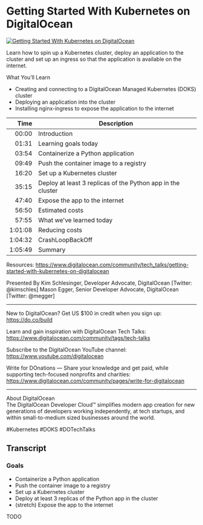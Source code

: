 # Getting Started With Kubernetes on DigitalOcean

[![Getting Started With Kubernetes on DigitalOcean](https://img.youtube.com/vi/cJKdo-glRD0/0.jpg)](https://www.youtube.com/watch?v=cJKdo-glRD0 "Getting Started With Kubernetes on DigitalOcean")

Learn how to spin up a Kubernetes cluster, deploy an application to the cluster and set up an ingress so that the application is available on the internet.

What You’ll Learn
- Creating and connecting to a DigitalOcean Managed Kubernetes (DOKS) cluster
- Deploying an application into the cluster
- Installing nginx-ingress to expose the application to the internet

|    Time | Description
|--------:|-----------------------------------------------------
|   00:00 | Introduction
|   01:31 | Learning goals today
|   03:54 | Containerize a Python application
|   09:49 | Push the container image to a registry
|   16:20 | Set up a Kubernetes cluster
|   35:15 | Deploy at least 3 replicas of the Python app in the cluster
|   47:40 | Expose the app to the internet
|   56:50 | Estimated costs
|   57:55 | What we've learned today
| 1:01:08 | Reducing costs
| 1:04:32 | CrashLoopBackOff
| 1:05:49 | Summary

Resources: <https://www.digitalocean.com/community/tech_talks/getting-started-with-kubernetes-on-digitalocean>

Presented By
Kim Schlesinger, Developer Advocate, DigitalOcean [Twitter: @kimschles]
Mason Egger, Senior Developer Advocate, DigitalOcean [Twitter: @megger]

- - - - - - - - - -

New to DigitalOcean? Get US $100 in credit when you sign up: <https://do.co/build​​​​>

Learn and gain inspiration with DigitalOcean Tech Talks: <https://www.digitalocean.com/community/tags/tech-talks>

Subscribe to the DigitalOcean YouTube channel:
<https://www.youtube.com/digitalocean>

Write for DOnations — Share your knowledge and get paid, while supporting tech-focused nonprofits and charities:
<https://www.digitalocean.com/community/pages/write-for-digitalocean>

- - - - - - - - - -

About DigitalOcean<br>
The DigitalOcean Developer Cloud™ simplifies modern app creation for new generations of developers working independently, at tech startups, and within small-to-medium sized businesses around the world.

\#Kubernetes \#DOKS \#DOTechTalks

## Transcript

### Goals

* Containerize a Python application
* Push the container image to a registry
* Set up a Kubernetes cluster
* Deploy at least 3 replicas of the Python app in the cluster
* (stretch) Expose the app to the internet

TODO

<!-- EOF -->
